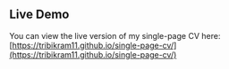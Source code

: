 ## Live Demo

You can view the live version of my single-page CV here: [https://tribikram11.github.io/single-page-cv/](https://tribikram11.github.io/single-page-cv/)
